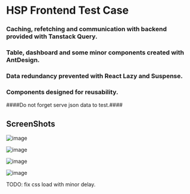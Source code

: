 # HSP Frontend Test Case


### Caching, refetching and communication with backend provided with Tanstack Query.
### Table, dashboard and some minor components created with AntDesign.
### Data redundancy prevented with React Lazy and Suspense.
### Components designed for reusability.

####Do not forget serve json data to test.####

## ScreenShots

![image](https://github.com/MiqeWazowhiskey/hsp-frontend-test-case/assets/91954535/9f7d6aa3-7c19-4296-8cbf-4b50db0f1ba8)

![image](https://github.com/MiqeWazowhiskey/hsp-frontend-test-case/assets/91954535/a00348a5-36e0-4c18-96de-69dee0858ee2)

![image](https://github.com/MiqeWazowhiskey/hsp-frontend-test-case/assets/91954535/da2ab7f8-3cb3-4466-9a33-518c52a93689)

![image](https://github.com/MiqeWazowhiskey/hsp-frontend-test-case/assets/91954535/992bbc82-54af-4cc6-9606-573fd45564d9)

TODO: fix css load with minor delay.

